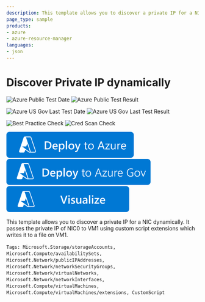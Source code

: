 ```yaml
---
description: This template allows you to discover a private IP for a NIC dynamically. It passes the private IP of NIC0 to VM1 using custom script extensions which writes it to a file on VM1.
page_type: sample
products:
- azure
- azure-resource-manager
languages:
- json
---
```

# Discover Private IP dynamically

![Azure Public Test Date](https://azurequickstartsservice.blob.core.windows.net/badges/quickstarts/microsoft.compute/discover-private-ip-dynamically/PublicLastTestDate.svg)
![Azure Public Test Result](https://azurequickstartsservice.blob.core.windows.net/badges/quickstarts/microsoft.compute/discover-private-ip-dynamically/PublicDeployment.svg)

![Azure US Gov Last Test Date](https://azurequickstartsservice.blob.core.windows.net/badges/quickstarts/microsoft.compute/discover-private-ip-dynamically/FairfaxLastTestDate.svg)
![Azure US Gov Last Test Result](https://azurequickstartsservice.blob.core.windows.net/badges/quickstarts/microsoft.compute/discover-private-ip-dynamically/FairfaxDeployment.svg)

![Best Practice Check](https://azurequickstartsservice.blob.core.windows.net/badges/quickstarts/microsoft.compute/discover-private-ip-dynamically/BestPracticeResult.svg)
![Cred Scan Check](https://azurequickstartsservice.blob.core.windows.net/badges/quickstarts/microsoft.compute/discover-private-ip-dynamically/CredScanResult.svg)

[![Deploy To Azure](https://raw.githubusercontent.com/Azure/azure-quickstart-templates/master/1-CONTRIBUTION-GUIDE/images/deploytoazure.svg?sanitize=true)](https://portal.azure.com/#create/Microsoft.Template/uri/https%3A%2F%2Fraw.githubusercontent.com%2FAzure%2Fazure-quickstart-templates%2Fmaster%2Fquickstarts%2Fmicrosoft.compute%2Fdiscover-private-ip-dynamically%2Fazuredeploy.json)
[![Deploy To Azure US Gov](https://raw.githubusercontent.com/Azure/azure-quickstart-templates/master/1-CONTRIBUTION-GUIDE/images/deploytoazuregov.svg?sanitize=true)](https://portal.azure.us/#create/Microsoft.Template/uri/https%3A%2F%2Fraw.githubusercontent.com%2FAzure%2Fazure-quickstart-templates%2Fmaster%2Fquickstarts%2Fmicrosoft.compute%2Fdiscover-private-ip-dynamically%2Fazuredeploy.json)
[![Visualize](https://raw.githubusercontent.com/Azure/azure-quickstart-templates/master/1-CONTRIBUTION-GUIDE/images/visualizebutton.svg?sanitize=true)](http://armviz.io/#/?load=https%3A%2F%2Fraw.githubusercontent.com%2FAzure%2Fazure-quickstart-templates%2Fmaster%2Fquickstarts%2Fmicrosoft.compute%2Fdiscover-private-ip-dynamically%2Fazuredeploy.json)

This template allows you to discover a private IP for a NIC dynamically. It passes the private IP of NIC0 to VM1 using custom script extensions which writes it to a file on VM1.

`Tags: Microsoft.Storage/storageAccounts, Microsoft.Compute/availabilitySets, Microsoft.Network/publicIPAddresses, Microsoft.Network/networkSecurityGroups, Microsoft.Network/virtualNetworks, Microsoft.Network/networkInterfaces, Microsoft.Compute/virtualMachines, Microsoft.Compute/virtualMachines/extensions, CustomScript`
